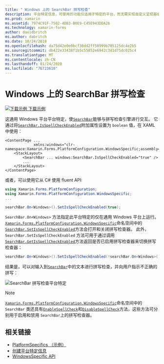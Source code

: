 ```yaml
---
title: " Windows 上的 SearchBar 拼写检查"
description: 平台特定信息，可使用的功能仅适用于特定的平台，而无需实现自定义呈现器或效果。 本文介绍如何使用特定于 Windows 平台的，使 SearchBar 能够与拼写检查引擎进行交互。
ms.prod: xamarin
ms.assetid: 7974C91F-7502-4DB3-B0E9-C45E943DDA26
ms.technology: xamarin-forms
author: davidbritch
ms.author: dabritch
ms.date: 10/24/2018
ms.openlocfilehash: da75d42e0e0bcf38dd2ff50999b705125dc4e2b5
ms.sourcegitcommit: db422e33438f1b5c55852e6942c3d1d75dc025c4
ms.translationtype: MT
ms.contentlocale: zh-CN
ms.lasthandoff: 01/24/2020
ms.locfileid: "76723610"
---
```

# <a name="searchbar-spell-check-on-windows"></a>Windows 上的 SearchBar 拼写检查

[![下载示例](~/media/shared/download.png) 下载示例](https://docs.microsoft.com/samples/xamarin/xamarin-forms-samples/userinterface-platformspecifics)

这通用 Windows 平台平台特定，使[`SearchBar`](xref:Xamarin.Forms.SearchBar)能够与拼写检查引擎进行交互。 它通过将[`SearchBar.IsSpellCheckEnabled`](xref:Xamarin.Forms.PlatformConfiguration.WindowsSpecific.SearchBar.IsSpellCheckEnabledProperty)附加属性设置为 `boolean` 值，在 XAML 中使用：

```xaml
<ContentPage ...
             xmlns:windows="clr-namespace:Xamarin.Forms.PlatformConfiguration.WindowsSpecific;assembly=Xamarin.Forms.Core">
    <StackLayout>
        <SearchBar ... windows:SearchBar.IsSpellCheckEnabled="true" />
        ...
    </StackLayout>
</ContentPage>
```

或者，可以使用它从 C# 使用 fluent API:

```csharp
using Xamarin.Forms.PlatformConfiguration;
using Xamarin.Forms.PlatformConfiguration.WindowsSpecific;
...

searchBar.On<Windows>().SetIsSpellCheckEnabled(true);
```

`SearchBar.On<Windows>` 方法指定此平台特定的仅在通用 Windows 平台上运行。 [`Xamarin.Forms.PlatformConfiguration.WindowsSpecific`](xref:Xamarin.Forms.PlatformConfiguration.WindowsSpecific)命名空间中的[`SearchBar.SetIsSpellCheckEnabled`](xref:Xamarin.Forms.PlatformConfiguration.WindowsSpecific.SearchBar.SetIsSpellCheckEnabled(Xamarin.Forms.IPlatformElementConfiguration{Xamarin.Forms.PlatformConfiguration.Windows,Xamarin.Forms.SearchBar},System.Boolean))方法会打开和关闭拼写检查器。 此外，`SearchBar.SetIsSpellCheckEnabled` 方法可用于通过调用[`SearchBar.GetIsSpellCheckEnabled`](xref:Xamarin.Forms.PlatformConfiguration.WindowsSpecific.SearchBar.GetIsSpellCheckEnabled(Xamarin.Forms.IPlatformElementConfiguration{Xamarin.Forms.PlatformConfiguration.Windows,Xamarin.Forms.SearchBar}))方法返回是否已启用拼写检查器来切换拼写检查器：

```csharp
searchBar.On<Windows>().SetIsSpellCheckEnabled(!searchBar.On<Windows>().GetIsSpellCheckEnabled());
```

结果是，可以对输入到[`SearchBar`](xref:Xamarin.Forms.SearchBar)中的文本进行拼写检查，并向用户指示不正确的拼写：

![SearchBar 拼写检查平台特定](searchbar-spell-check-images/searchbar-spellcheck.png "SearchBar 拼写检查平台特定")

> [!NOTE]
> [`Xamarin.Forms.PlatformConfiguration.WindowsSpecific`](xref:Xamarin.Forms.PlatformConfiguration.WindowsSpecific)命名空间中的 `SearchBar` 类还具有[`EnableSpellCheck`](xref:Xamarin.Forms.PlatformConfiguration.WindowsSpecific.SearchBar.EnableSpellCheck*)和[`DisableSpellCheck`](xref:Xamarin.Forms.PlatformConfiguration.WindowsSpecific.SearchBar.DisableSpellCheck*)方法，这些方法可分别用于启用和禁用 `SearchBar`上的拼写检查器。

## <a name="related-links"></a>相关链接

- [PlatformSpecifics （示例）](https://docs.microsoft.com/samples/xamarin/xamarin-forms-samples/userinterface-platformspecifics)
- [创建平台特定信息](~/xamarin-forms/platform/platform-specifics/index.md#creating-platform-specifics)
- [WindowsSpecific API](xref:Xamarin.Forms.PlatformConfiguration.WindowsSpecific)
